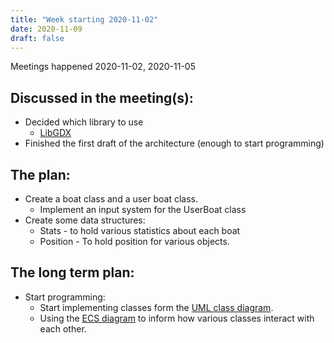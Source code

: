 ```yaml
---
title: "Week starting 2020-11-02"
date: 2020-11-09
draft: false
---
```

Meetings happened 2020-11-02, 2020-11-05

## Discussed in the meeting(s):
* Decided which library to use
    * [LibGDX](https://libgdx.badlogicgames.com/)
* Finished the first draft of the architecture (enough to start programming)

## The plan:
* Create a boat class and a user boat class.
    * Implement an input system for the UserBoat class
* Create some data structures:
    * Stats - to hold various statistics about each boat
    * Position - To hold position for various objects.

## The long term plan:
* Start programming:
    * Start implementing classes form the [UML class diagram](/docs/umlclassdiagram).
    * Using the [ECS diagram](/docs/ecs) to inform how various classes interact with each other.

